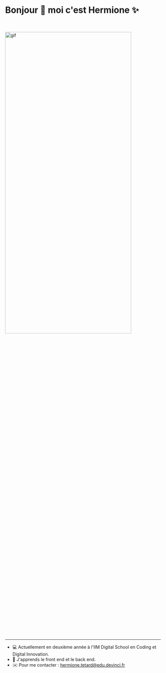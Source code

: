<!DOCTYPE html>
<html lang="en">
<head>
    <meta charset="UTF-8">
    <meta name="viewport" content="width=device-width, initial-scale=1.0">
    <title>Document</title>
</head>
<body>

# Bonjour :wave: moi c'est Hermione :sparkles:

<br><br>
<img src="C:\laragon\www\profil-github\image\your_name.gif" alt="gif" width="90%" height="50%" box-sizing="content-box">

<hr>
</hr>
    
* :computer: Actuellement en deuxième année à l'IIM Digital School en Coding et Digital Innovation.
* :book: J'apprends le front end et le back end.
* :envelope: Pour me contacter : hermione.tetard@edu.devinci.fr


</body>
</html>




